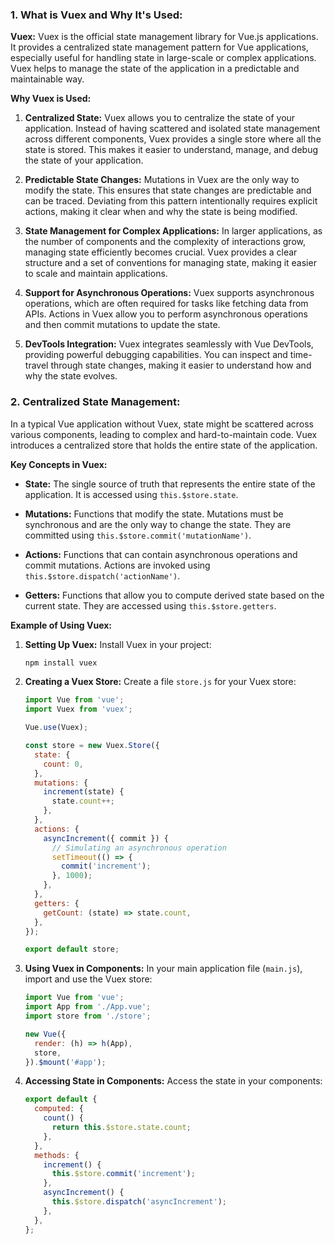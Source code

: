 ### 1. What is Vuex and Why It's Used:

**Vuex:**
Vuex is the official state management library for Vue.js applications. It provides a centralized state management pattern for Vue applications, especially useful for handling state in large-scale or complex applications. Vuex helps to manage the state of the application in a predictable and maintainable way.

**Why Vuex is Used:**
1. **Centralized State:**
   Vuex allows you to centralize the state of your application. Instead of having scattered and isolated state management across different components, Vuex provides a single store where all the state is stored. This makes it easier to understand, manage, and debug the state of your application.

2. **Predictable State Changes:**
   Mutations in Vuex are the only way to modify the state. This ensures that state changes are predictable and can be traced. Deviating from this pattern intentionally requires explicit actions, making it clear when and why the state is being modified.

3. **State Management for Complex Applications:**
   In larger applications, as the number of components and the complexity of interactions grow, managing state efficiently becomes crucial. Vuex provides a clear structure and a set of conventions for managing state, making it easier to scale and maintain applications.

4. **Support for Asynchronous Operations:**
   Vuex supports asynchronous operations, which are often required for tasks like fetching data from APIs. Actions in Vuex allow you to perform asynchronous operations and then commit mutations to update the state.

5. **DevTools Integration:**
   Vuex integrates seamlessly with Vue DevTools, providing powerful debugging capabilities. You can inspect and time-travel through state changes, making it easier to understand how and why the state evolves.

### 2. Centralized State Management:

In a typical Vue application without Vuex, state might be scattered across various components, leading to complex and hard-to-maintain code. Vuex introduces a centralized store that holds the entire state of the application.

**Key Concepts in Vuex:**

- **State:**
  The single source of truth that represents the entire state of the application. It is accessed using `this.$store.state`.

- **Mutations:**
  Functions that modify the state. Mutations must be synchronous and are the only way to change the state. They are committed using `this.$store.commit('mutationName')`.

- **Actions:**
  Functions that can contain asynchronous operations and commit mutations. Actions are invoked using `this.$store.dispatch('actionName')`.

- **Getters:**
  Functions that allow you to compute derived state based on the current state. They are accessed using `this.$store.getters`.

**Example of Using Vuex:**

1. **Setting Up Vuex:**
   Install Vuex in your project:
   ```bash
   npm install vuex
   ```

2. **Creating a Vuex Store:**
   Create a file `store.js` for your Vuex store:
   ```javascript
   import Vue from 'vue';
   import Vuex from 'vuex';

   Vue.use(Vuex);

   const store = new Vuex.Store({
     state: {
       count: 0,
     },
     mutations: {
       increment(state) {
         state.count++;
       },
     },
     actions: {
       asyncIncrement({ commit }) {
         // Simulating an asynchronous operation
         setTimeout(() => {
           commit('increment');
         }, 1000);
       },
     },
     getters: {
       getCount: (state) => state.count,
     },
   });

   export default store;
   ```

3. **Using Vuex in Components:**
   In your main application file (`main.js`), import and use the Vuex store:
   ```javascript
   import Vue from 'vue';
   import App from './App.vue';
   import store from './store';

   new Vue({
     render: (h) => h(App),
     store,
   }).$mount('#app');
   ```

4. **Accessing State in Components:**
   Access the state in your components:
   ```javascript
   export default {
     computed: {
       count() {
         return this.$store.state.count;
       },
     },
     methods: {
       increment() {
         this.$store.commit('increment');
       },
       asyncIncrement() {
         this.$store.dispatch('asyncIncrement');
       },
     },
   };
   ```
